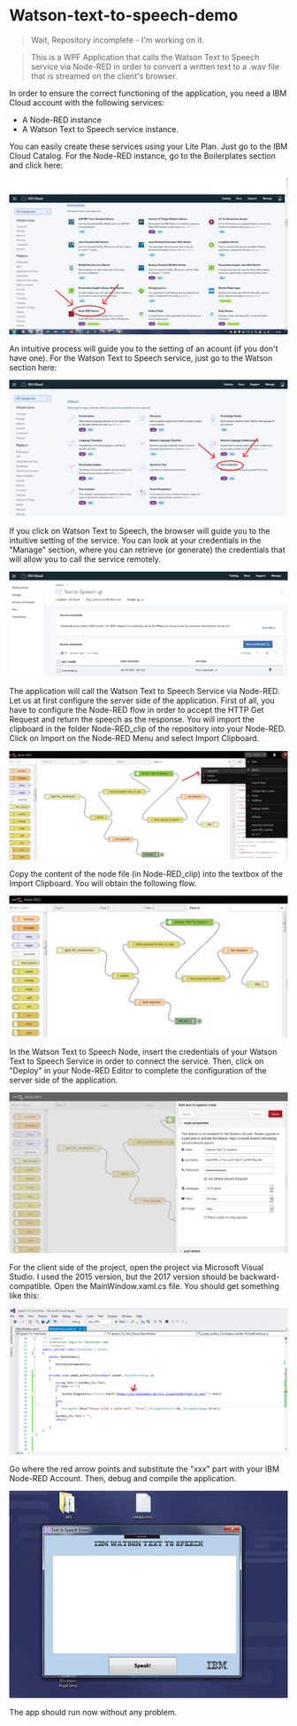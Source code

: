 # Watson-text-to-speech-demo

> Wait, Repository incomplete - I'm working on it. 

> This is a WPF Application that calls the Watson Text to Speech service via Node-RED in order to convert a written text to a .wav file that is streamed on the client's browser. 

In order to ensure the correct functioning of the application, you need a IBM Cloud account with the following services: 

- A Node-RED instance 
- A Watson Text to Speech service instance. 

You can easily create these services using your Lite Plan. Just go to the IBM Cloud Catalog. For the Node-RED instance, go to the Boilerplates section and click here: 


![Node-RED Catalog](https://github.com/GuidoRocco/Watson-text-to-speech-demo/blob/master/images/Picture_1.png) 



An intuitive process will guide you to the setting of an acount (if you don't have one). 
For the Watson Text to Speech service, just go to the Watson section here: 


![Watson Text to Speech Catalog](https://github.com/GuidoRocco/Watson-text-to-speech-demo/blob/master/images/Picture_2.png) 


If you click on Watson Text to Speech, the browser will guide you to the intuitive setting of the service. You can look at your credentials in the "Manage" section, where you can retrieve (or generate) the credentials that will allow you to call the service remotely. 


![Watson Text to Speech Credentials](https://github.com/GuidoRocco/Watson-text-to-speech-demo/blob/master/images/Picture_3.png) 


The application will call the Watson Text to Speech Service via Node-RED. Let us at first configure the server side of the application.  First of all, you have to configure the Node-RED flow in order to accept the HTTP Get Request and return the speech as the response. 
You will import the clipboard in the folder Node-RED_clip of the repository into your Node-RED. 
Click on Import on the Node-RED Menu and select Import Clipboard. 


![Node-RED](https://github.com/GuidoRocco/Watson-text-to-speech-demo/blob/master/images/Picture_4.png) 


Copy the content of the node file (in Node-RED_clip) into the textbox of the Import Clipboard. You will obtain the following flow. 

![Node-RED Flow](https://github.com/GuidoRocco/Watson-text-to-speech-demo/blob/master/images/Picture_5.png) 

In the Watson Text to Speech Node, insert the credentials of your Watson Text to Speech Service in order to connect the service. Then, click on "Deploy" in your Node-RED Editor to complete the configuration of the server side of the application. 


![Node-RED Watson Credentials](https://github.com/GuidoRocco/Watson-text-to-speech-demo/blob/master/images/Picture_6.png) 


For the client side of the project, open the project via Microsoft Visual Studio. I used the 2015 version, but the 2017 version should be backward-compatible. Open the MainWindow.xaml.cs file. You should get something like this: 


![Microsoft Visual Studio Section](https://github.com/GuidoRocco/Watson-text-to-speech-demo/blob/master/images/Picture_7.png) 



Go where the red arrow points and substitute the "xxx" part with your IBM Node-RED Account. Then, debug and compile the application. 



![Watson Demo App](https://github.com/GuidoRocco/Watson-text-to-speech-demo/blob/master/images/Picture_8.png) 


The app should run now without any problem. 





